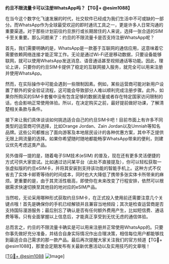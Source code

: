 **约旦不限流量卡可以注册WhatsApp吗？【TG💪+ @esim1088】**

在当今这个数字化飞速发展的时代，社交软件已经成为我们生活中不可或缺的一部分。而WhatsApp作为全球最受欢迎的即时通讯工具之一，更是许多人日常沟通的重要渠道。对于那些计划前往约旦旅行或长期居住的人来说，选择一张合适的SIM卡至关重要。那么问题来了：约旦的不限流量卡是否支持注册WhatsApp呢？

首先，我们需要明确的是，WhatsApp是一款基于互联网的通信应用，这意味着它需要依赖网络连接才能正常工作。无论是通过Wi-Fi还是移动数据，只要设备能够联网，就可以使用WhatsApp发送消息、语音通话甚至视频通话等功能。因此，理论上讲，只要你的约旦SIM卡提供了稳定的互联网接入服务，就完全可以用来注册并使用WhatsApp。

然而，在实际操作中可能会遇到一些限制因素。例如，某些运营商可能对新用户设置了额外的安全验证流程，这可能会导致部分人难以顺利完成注册步骤。此外，如果你所购买的SIM卡套餐中没有包含足够的数据流量或者存在特定国家访问限制的话，也会影响正常使用体验。所以，在决定购买之前，最好提前做好功课，了解清楚相关条款与条件。

接下来让我们具体谈谈如何挑选适合自己的约旦SIM卡吧！目前市面上有许多不同类型的运营商可供选择，比如Orange Jordan、Zain Jordan以及Umniah等知名品牌。这些公司都推出了面向游客及本地居民设计的各种优惠方案，其中不乏提供无限上网流量的选择。如果你希望随时随地都能畅享WhatsApp带来的便利，则建议优先考虑这类产品。

另外值得一提的是，随着电子SIM技术(eSIM) 的普及，现在还有更多灵活便捷的方式可供大家尝试。比如通过访问某平台（此处不直接提及），你可以轻松获取一张虚拟版的约旦eSIM卡，并将其安装到支持该功能的智能手机上。这种方式不仅省去了实体卡邮寄等待的时间成本，同时也大大降低了携带多张实体卡所带来的麻烦。更重要的是，由于其灵活性极高，即使你在未来改变了行程安排，依然可以根据需求快速切换至其他目的地对应的eSIM产品。

当然啦，无论采用哪种形式获取约旦SIM卡，在正式投入使用前还需要注意几个关键点哦！首先是确保你的手机已经解锁并且兼容当地频段；其次是检查运营商是否支持国际漫游服务；最后别忘了确认是否有任何额外费用产生，比如短信费、通话费等等。只有全面掌握以上信息后，才能真正享受到无忧无虑的通信体验。

总而言之，约旦的不限流量卡确实是可以用来注册并正常使用WhatsApp的。只要你事先做好充分准备，并结合自身实际情况作出合理决策，相信每位用户都能够找到最适合自己需求的那一款产品。最后再次提醒大家关注我们的官方频道【TG💪+ @esim1088】，那里会定期发布有关最新优惠活动以及实用技巧的文章哦！

[[TG💪+ @esim1088](https://t.me/s/esim1088) ![Image](https://i.postimg.cc/4NQfJmqS/Snipaste-2025-05-13-00-14-12.png)]